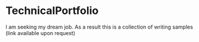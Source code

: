 # TechnicalPortfolio
I am seeking my dream job. As a result this is a collection of writing samples (link available upon request)
